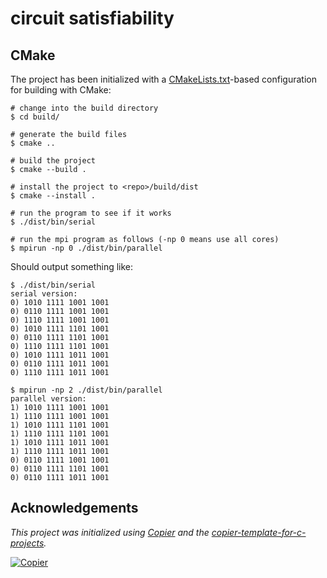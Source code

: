 # circuit satisfiability

## CMake

The project has been initialized with a [CMakeLists.txt](CMakeLists.txt)-based
configuration for building with CMake:

```console
# change into the build directory
$ cd build/

# generate the build files
$ cmake ..

# build the project
$ cmake --build .

# install the project to <repo>/build/dist
$ cmake --install .

# run the program to see if it works
$ ./dist/bin/serial

# run the mpi program as follows (-np 0 means use all cores)
$ mpirun -np 0 ./dist/bin/parallel
```

Should output something like:                                                                                                               

```text
$ ./dist/bin/serial
serial version:
0) 1010 1111 1001 1001
0) 0110 1111 1001 1001
0) 1110 1111 1001 1001
0) 1010 1111 1101 1001
0) 0110 1111 1101 1001
0) 1110 1111 1101 1001
0) 1010 1111 1011 1001
0) 0110 1111 1011 1001
0) 1110 1111 1011 1001
```

```
$ mpirun -np 2 ./dist/bin/parallel
parallel version:
1) 1010 1111 1001 1001
1) 1110 1111 1001 1001
1) 1010 1111 1101 1001
1) 1110 1111 1101 1001
1) 1010 1111 1011 1001
1) 1110 1111 1011 1001
0) 0110 1111 1001 1001
0) 0110 1111 1101 1001
0) 0110 1111 1011 1001
```

## Acknowledgements

_This project was initialized using [Copier](https://pypi.org/project/copier) and the [copier-template-for-c-projects](https://github.com/jspaaks/copier-template-for-c-projects)._

[![Copier](https://img.shields.io/endpoint?url=https://raw.githubusercontent.com/copier-org/copier/master/img/badge/badge-grayscale-inverted-border-orange.json)](https://github.com/copier-org/copier)
